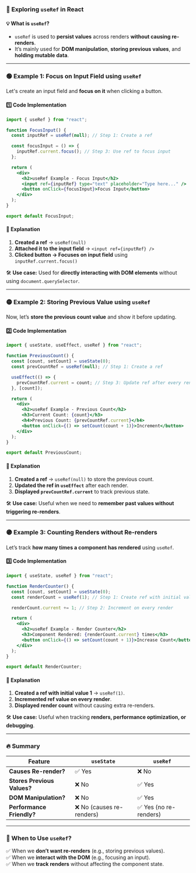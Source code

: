 ### **🔵 Exploring `useRef` in React**  

#### **💡 What is `useRef`?**  
- `useRef` is used to **persist values** across renders **without causing re-renders**.  
- It’s mainly used for **DOM manipulation**, **storing previous values**, and **holding mutable data**.  

---

### **🟢 Example 1: Focus on Input Field using `useRef`**  
Let's create an input field and **focus on it** when clicking a button.

#### **1️⃣ Code Implementation**
```jsx
import { useRef } from "react";

function FocusInput() {
  const inputRef = useRef(null); // Step 1: Create a ref

  const focusInput = () => {
    inputRef.current.focus(); // Step 3: Use ref to focus input
  };

  return (
    <div>
      <h2>useRef Example - Focus Input</h2>
      <input ref={inputRef} type="text" placeholder="Type here..." />
      <button onClick={focusInput}>Focus Input</button>
    </div>
  );
}

export default FocusInput;
```

#### **📌 Explanation**
1. **Created a ref** → `useRef(null)`  
2. **Attached it to the input field** → `<input ref={inputRef} />`  
3. **Clicked button → Focuses on input field** using `inputRef.current.focus()`  

🛠 **Use case:** Used for **directly interacting with DOM elements** without using `document.querySelector`.  

---

### **🟡 Example 2: Storing Previous Value using `useRef`**
Now, let’s **store the previous count value** and show it before updating.

#### **2️⃣ Code Implementation**
```jsx
import { useState, useEffect, useRef } from "react";

function PreviousCount() {
  const [count, setCount] = useState(0);
  const prevCountRef = useRef(null); // Step 1: Create a ref

  useEffect(() => {
    prevCountRef.current = count; // Step 3: Update ref after every render
  }, [count]);

  return (
    <div>
      <h2>useRef Example - Previous Count</h2>
      <h3>Current Count: {count}</h3>
      <h4>Previous Count: {prevCountRef.current}</h4>
      <button onClick={() => setCount(count + 1)}>Increment</button>
    </div>
  );
}

export default PreviousCount;
```

#### **📌 Explanation**
1. **Created a ref** → `useRef(null)` to store the previous count.  
2. **Updated the ref in `useEffect`** after each render.  
3. **Displayed `prevCountRef.current`** to track previous state.  

🛠 **Use case:** Useful when we need to **remember past values without triggering re-renders**.

---

### **🟣 Example 3: Counting Renders without Re-renders**
Let’s track **how many times a component has rendered** using `useRef`.

#### **3️⃣ Code Implementation**
```jsx
import { useState, useRef } from "react";

function RenderCounter() {
  const [count, setCount] = useState(0);
  const renderCount = useRef(1); // Step 1: Create ref with initial value

  renderCount.current += 1; // Step 2: Increment on every render

  return (
    <div>
      <h2>useRef Example - Render Counter</h2>
      <h3>Component Rendered: {renderCount.current} times</h3>
      <button onClick={() => setCount(count + 1)}>Increase Count</button>
    </div>
  );
}

export default RenderCounter;
```

#### **📌 Explanation**
1. **Created a ref with initial value 1** → `useRef(1)`.  
2. **Incremented ref value on every render**.  
3. **Displayed render count** without causing extra re-renders.  

🛠 **Use case:** Useful when tracking **renders, performance optimization, or debugging**.

---

### **🔥 Summary**
| Feature          | `useState` | `useRef` |
|-----------------|-----------|---------|
| **Causes Re-render?** | ✅ Yes | ❌ No |
| **Stores Previous Values?** | ❌ No | ✅ Yes |
| **DOM Manipulation?** | ❌ No | ✅ Yes |
| **Performance Friendly?** | ❌ No (causes re-renders) | ✅ Yes (no re-renders) |

---
### **🚀 When to Use `useRef`?**
✅ When we **don’t want re-renders** (e.g., storing previous values).  
✅ When we **interact with the DOM** (e.g., focusing an input).  
✅ When we **track renders** without affecting the component state.  
